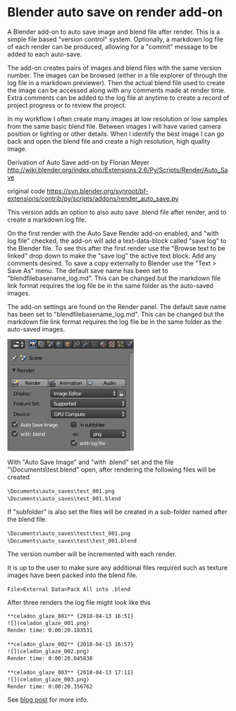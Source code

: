 # Blender auto save on render add-on
A Blender add-on to auto save image and blend file after render. This is a simple  file based "version control" system. Optionally, a markdown log file of each render can be produced, allowing for a "commit" message to be added to each auto-save.

The add-on creates pairs of images and blend files with the same version number. The images can be browsed (either in a file explorer of through the log file in a markdown previewer). Then the actual blend file used to create the image can be accessed along with any comments made at render time. Extra comments can be added to the log file at anytime to create a record of project progress or to review the project.

In my workflow I often create many images at low resolution or low samples from the same basic blend file. Between images I will have varied camera position or lighting or other details. When I identify the best image I can go back and open the blend file and create a high resolution, high quality image.

Derivation of Auto Save add-on by Florian Meyer
http://wiki.blender.org/index.php/Extensions:2.6/Py/Scripts/Render/Auto_Save

original code
https://svn.blender.org/svnroot/bf-extensions/contrib/py/scripts/addons/render_auto_save.py

This version adds an option to also auto save .blend file after render, and to create a markdown log file.

On the first render with the Auto Save Render add-on enabled, and "with log file" checked, the add-on will add a text-data-block called "save log" to the Blender file. To see this after the first render use the "Browse text to be linked" drop down to make the "save log" the active text block. Add any comments desired. To save a copy externally to Blender use the "Text > Save As" menu. The default save name has been set to "blendfilebasename_log.md". This can be changed but the markdown file link format requires the log file be in the same folder as the auto-saved images.

The add-on settings are found on the Render panel. The default save name has been set to "blendfilebasename_log.md". This can be changed but the markdown file link format requires the log file be in the same folder as the auto-saved images.

![screenshot](screen.png)

With "Auto Save Image" and "with .blend" set and the file "\Documents\test.blend" open, after rendering the following files will be created  

`\Documents\auto_saves\test_001.png`
`\Documents\auto_saves\test_001.blend`  

If "subfolder" is also set the files will be created in a sub-folder named after the blend file.  

`\Documents\auto_saves\test\test_001.png`  
`\Documents\auto_saves\test\test_001.blend`

The version number will be incremented with each render.  

It is up to the user to make sure any additional files required such as texture images have been packed into the blend file.  

`File>External Data>Pack All into .blend`

After three renders the log file might look like this

```
**celadon_glaze_001** {2018-04-13 16:51}
![](celadon_glaze_001.png)
Render time: 0:00:20.183531

**celadon_glaze_002** {2018-04-13 16:57}
![](celadon_glaze_002.png)
Render time: 0:00:20.045838

**celadon_glaze_003** {2018-04-13 17:11}
![](celadon_glaze_003.png)
Render time: 0:00:20.356762
```

See [blog post]() for more info.
